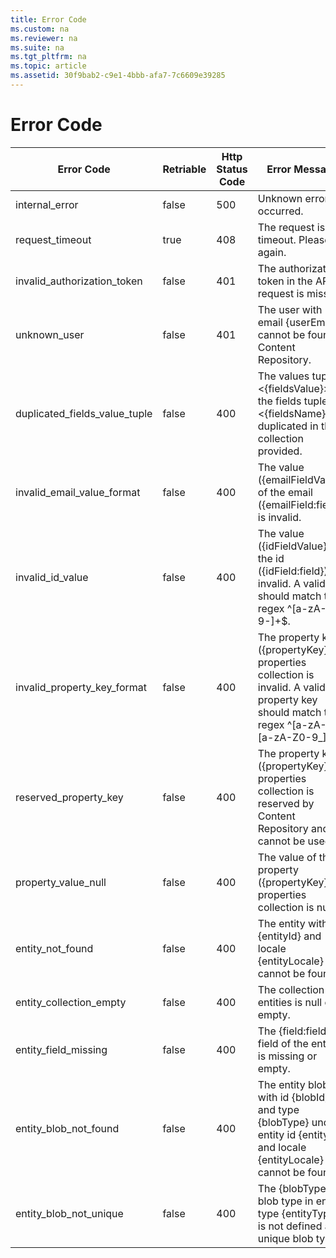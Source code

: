 ```yaml
---
title: Error Code
ms.custom: na
ms.reviewer: na
ms.suite: na
ms.tgt_pltfrm: na
ms.topic: article
ms.assetid: 30f9bab2-c9e1-4bbb-afa7-7c6609e39285
---
```

# Error Code

| Error Code | Retriable | Http Status Code | Error Message |  
|---|---|---|---|  
|internal_error | false | 500 | Unknown error occurred.|  
|request_timeout|true|408|The request is timeout. Please try again.|  
|invalid_authorization_token|false|401|The authorization token in the API request is missing.|  
|unknown_user|false|401|The user with email {userEmail} cannot be found in Content Repository.|  
|duplicated_fields_value_tuple|false|400|The values tuple &lt;{fieldsValue}&gt; of the fields tuple &lt;{fieldsName}&gt; is duplicated in the collection provided.|  
|invalid_email_value_format|false|400|The value ({emailFieldValue}) of the email ({emailField:field}) is invalid.|  
|invalid_id_value|false|400|The value ({idFieldValue}) of the id ({idField:field}) is invalid. A valid id should match the regex ^[a-zA-Z0-9-]+$.|  
|invalid_property_key_format|false|400|The property key ({propertyKey}) in properties collection is invalid. A valid property key should match the regex ^[a-zA-Z][a-zA-Z0-9_]*$.|  
|reserved_property_key|false|400|The property key ({propertyKey}) in properties collection is reserved by Content Repository and cannot be used.|  
|property_value_null|false|400|The value of the property ({propertyKey}) in properties collection is null.|  
|entity_not_found|false|400|The entity with id {entityId} and locale {entityLocale} cannot be found.|  
|entity_collection_empty|false|400|The collection of entities is null or empty.|  
|entity_field_missing|false|400|The {field:field} field of the entity is missing or empty.|  
|entity_blob_not_found|false|400|The entity blob with id {blobId} and type {blobType} under entity id {entityId} and locale {entityLocale} cannot be found.|  
|entity_blob_not_unique|false|400|The {blobType} blob type in entity type {entityType} is not defined as unique blob type.|